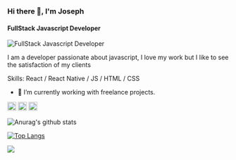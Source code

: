 ### Hi there 👋, I'm Joseph
#### FullStack Javascript Developer
![FullStack Javascript Developer](https://cdn.mos.cms.futurecdn.net/EzgdmaCQuT84bgDL4fhXZS.jpg)

I am a developer passionate about javascript, I love my work but I like to see the satisfaction of my clients

Skills: React / React Native / JS / HTML / CSS

- 🔭 I’m currently working with freelance projects. 

[<img src='https://cdn.jsdelivr.net/npm/simple-icons@3.0.1/icons/behance.svg' alt='behance' height='20'>](https://www.behance.net/josegabrielmoura) 
[<img src='https://cdn.jsdelivr.net/npm/simple-icons@3.0.1/icons/github.svg' alt='github' height='20'>](https://github.com/JosephGabriel)  [<img src='https://cdn.jsdelivr.net/npm/simple-icons@3.0.1/icons/linkedin.svg' alt='linkedin' height='20'>](https://www.linkedin.com/in/https://www.linkedin.com/in/josephgabrielmoura//)

![Anurag's github stats](https://github-readme-stats.vercel.app/api?username=JosephGabriel&show_icons=true&theme=radical)

[![Top Langs](https://github-readme-stats.vercel.app/api/top-langs/?username=JosephGabriel&layout=compact&theme=radical)](https://github.com/anuraghazra/github-readme-stats)

<a href="https://github.com/anuraghazra/github-readme-stats">
  <img align="center" src="https://github-readme-stats.vercel.app/api/top-langs/?username=JosephGabriel&layout=compact&theme=radical" />
</a>
